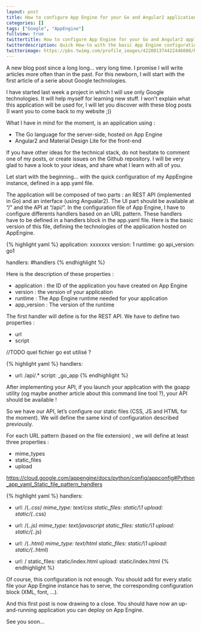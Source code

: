 ```yaml
---
layout: post
title: How to configure App Engine for your Go and Angular2 application
categories: []
tags: ["Google", "AppEngine"]
fullview: true
twittertitle: How to configure App Engine for your Go and Angular2 application
twitterdescription: Quick How-to with the basic App Engine configuration for an applicaiton using REST API and static files
twitterimage: https://pbs.twimg.com/profile_images/422081374422446080/RNoIP-zD.png
---
```


A new blog post since a long long… very long time. I promise I will write articles more often than in the past. For this newborn, I will start with the first article of a serie about Google technologies. 

I have started last week a project in which I will use only Google technologies. It will help myself for learning new stuff. I won't explain what this application will be used for, I will let you discover with these blog posts (I want you to come back to my website ;))

What I have in mind for the moment, is an application using : 
- The Go language for the server-side, hosted on App Engine
- Angular2 and Material Design Lite for the front-end

If you have other ideas for the technical stack, do not hesitate to comment one of my posts, or create issues on the Github repository. I will be very glad to have a look to your ideas, and share what I learn with all of you. 

Let start with the beginning… with the quick configuration of my AppEngine instance, defined in a app.yaml file. 

The application will be composed of two parts : an REST API (implemented in Go) and an interface (using Angualar2). The UI part should be available at “/” and the API at “/api/”. In the configuration file of App Engine, I have to configure differents handlers based on an URL pattern. These handlers have to be defined in a handlers block in the app.yaml file. Here is the basic version of this file, defining the technologies of the application hosted on AppEngine. 


{% highlight yaml %}
application: xxxxxxx
version: 1
runtime: go
api_version: go1

handlers:
#handlers
{% endhighlight %}


Here is the description of these properties : 
- application : the ID of the application you have created on App Engine
- version : the version of your application
- runtime : The App Engine runtime needed for your application
- app_version : The version of the runtime

The first handler will define is for the REST API. We have to define two properties :
- url
- script

//TODO quel fichier go est utilisé ? 

{% highlight yaml %}
handlers:
- url: /api/.*
  script: _go_app
{% endhighlight %}

After implementing your API, if you launch your application with the goapp utility (og maybe another article about this command line tool ?), your API should be available !

So we have our API, let’s configure our static files (CSS, JS and HTML for the moment). We will define the same kind of configuration described previously. 

For each URL pattern (based on the file extension) , we will define at least three properties : 
- mime_types
- static_files
- upload

https://cloud.google.com/appengine/docs/python/config/appconfig#Python_app_yaml_Static_file_pattern_handlers

{% highlight yaml %}
handlers:
- url: /(.*\.css)
  mime_type: text/css
  static_files: static/\1
  upload: static/(.*\.css)

- url: /(.*\.js)
  mime_type: text/javascript
  static_files: static/\1
  upload: static/(.*\.js)

- url: /(.*\.html)
  mime_type: text/html
  static_files: static/\1
  upload: static/(.*\.html)

- url: /
  static_files: static/index.html
  upload: static/index.html
{% endhighlight %}


Of course, this configuration is not enough. You should add for every static file your App Engine instance has to serve, the corresponding configuration block (XML, font, …). 

And this first post is now drawing to a close. You should have now an up-and-running application you can deploy on App Engine. 

See you soon...




